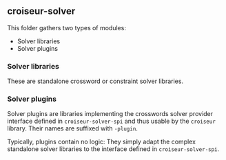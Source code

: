 <!--
SPDX-FileCopyrightText: 2023 Antoine Belvire
SPDX-License-Identifier: GPL-3.0-or-later
-->

## croiseur-solver

This folder gathers two types of modules:

- Solver libraries
- Solver plugins

### Solver libraries

These are standalone crossword or constraint solver libraries.

### Solver plugins

Solver plugins are libraries implementing the crosswords solver provider interface defined in
`croiseur-solver-spi` and thus usable by the `croiseur` library. Their names are suffixed
with `-plugin`.

Typically, plugins contain no logic: They simply adapt the complex standalone solver libraries to
the interface defined in `croiseur-solver-spi`.
